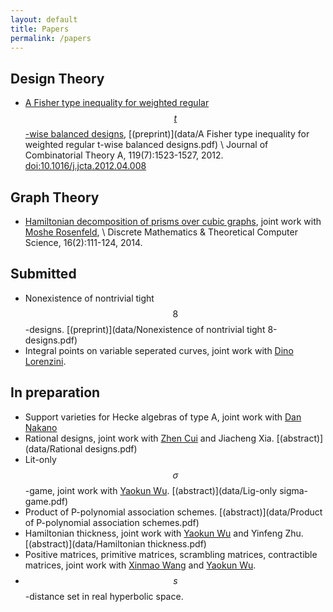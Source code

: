 ```yaml
---
layout: default
title: Papers
permalink: /papers
---
```


## Design Theory
* [A Fisher type inequality for weighted regular $$t$$-wise balanced designs](http://www.sciencedirect.com/science/article/pii/S0097316512000714), [(preprint)](data/A Fisher type inequality for weighted regular t-wise balanced designs.pdf) \\
  Journal of Combinatorial Theory A, 119(7):1523-1527, 2012. [doi:10.1016/j.jcta.2012.04.008](http://dx.doi.org/10.1016/j.jcta.2012.04.008)

## Graph Theory
* [Hamiltonian decomposition of prisms over cubic graphs](http://www.dmtcs.org/dmtcs-ojs/index.php/dmtcs/article/view/2525), joint work with [Moshe Rosenfeld](http://www.tacoma.washington.edu/techabout/profile.cfm?ID=303), \\
  Discrete Mathematics & Theoretical Computer Science, 16(2):111-124, 2014.

## Submitted
* Nonexistence of nontrivial tight $$8$$-designs. [(preprint)](data/Nonexistence of nontrivial tight 8-designs.pdf)
* Integral points on variable seperated curves, joint work with [Dino Lorenzini](http://alpha.math.uga.edu/~lorenz/).

## In preparation
* Support varieties for Hecke algebras of type A, joint work with [Dan Nakano](http://alpha.math.uga.edu/~nakano/)
* Rational designs, joint work with [Zhen Cui](http://math.sjtu.edu.cn/Showteacher.aspx?id=55&info_lb=98&flag=98) and Jiacheng Xia. [(abstract)](data/Rational designs.pdf)
* Lit-only $$\sigma$$-game, joint work with [Yaokun Wu](http://math.sjtu.edu.cn/faculty/ykwu/). [(abstract)](data/Lig-only sigma-game.pdf)
* Product of P-polynomial association schemes. [(abstract)](data/Product of P-polynomial association schemes.pdf)
* Hamiltonian thickness, joint work with [Yaokun Wu](http://math.sjtu.edu.cn/faculty/ykwu/) and Yinfeng Zhu. [(abstract)](data/Hamiltonian thickness.pdf)
* Positive matrices, primitive matrices, scrambling matrices, contractible matrices, joint work with [Xinmao Wang](http://math.ustc.edu.cn/new/teachersinfo1.php?id=69) and [Yaokun Wu](http://math.sjtu.edu.cn/faculty/ykwu/).
* $$s$$-distance set in real hyperbolic space.
